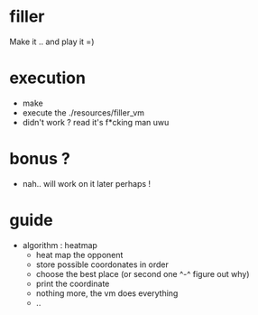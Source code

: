 # filler
Make it .. and play it =)

# execution
- make 
- execute the ./resources/filler_vm 
- didn't work ? read it's f*cking man uwu

# bonus ?
- nah.. will work on it later perhaps !

# guide 
- algorithm : heatmap
  - heat map the opponent
  - store possible coordonates in order
  - choose the best place (or second one ^-^ figure out why)
  - print the coordinate
  - nothing more, the vm does everything
  - .. 
  
